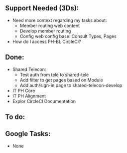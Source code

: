 ## Support Needed (3Ds):
  - Need more context regarding my tasks about:
    - Member routing web content
    - Develop member routing
    - Config web config base: Consult Types, Pages
  - How do I access PH-BL CircleCI?
## Done:
  - Shared Telecon:
    - Test auth from tele to shared-tele
    - Add filter to get pages based on Module
    - Add auth/sign-in page to shared-telecon-develop
  - IT PH Core
  - IT PH Alignment
  - Explor CircleCI Documentation
## To do:
## Google Tasks:
  - None